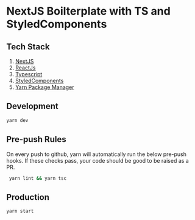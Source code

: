 # NextJS Boilterplate with TS and StyledComponents

## Tech Stack

1. [NextJS](https://nextjs.org/)
2. [ReactJs](https://reactjs.org/)
3. [Typescript](https://www.typescriptlang.org/)
4. [StyledComponents](https://styled-components.com/)
5. [Yarn Package Manager](https://yarnpkg.com/)

## Development

```bash
yarn dev
```

## Pre-push Rules

On every push to github, yarn will automatically run the below pre-push hooks. If these checks pass,
your code should be good to be raised as a PR.

```bash
 yarn lint && yarn tsc
```

## Production

```bash
yarn start
```
